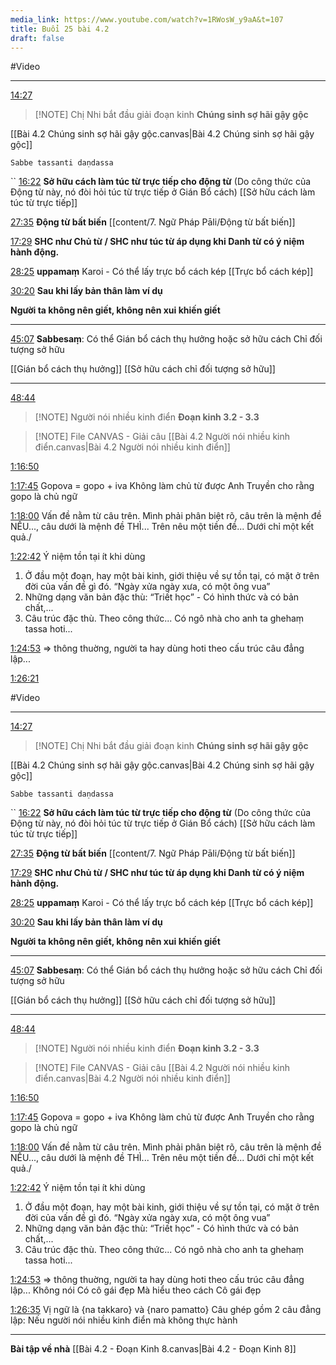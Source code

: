 ```yaml
---
media_link: https://www.youtube.com/watch?v=1RWosW_y9aA&t=107
title: Buổi 25 bài 4.2
draft: false
---
```

#Video

---
[14:27](https://www.youtube.com/watch?t=867&v=1RWosW_y9aA)

> [!NOTE] Chị Nhi bắt đầu giải đoạn kinh
> **Chúng sinh sợ hãi gậy gộc**

[[Bài 4.2 Chúng sinh sợ hãi gậy gộc.canvas|Bài 4.2 Chúng sinh sợ hãi gậy gộc]]

```
Sabbe tassanti daṇdassa
```
``
[16:22](https://www.youtube.com/watch?t=982&v=1RWosW_y9aA)
**Sở hữu cách làm túc từ trực tiếp cho động từ** (Do công thức của Động từ này, nó đòi hỏi túc từ trực tiếp ở Gián Bổ cách)
[[Sở hữu cách làm túc từ trực tiếp]]

[27:35](https://www.youtube.com/watch?t=1655&v=1RWosW_y9aA)
**Động từ bất biến**
[[content/7. Ngữ Pháp Pāli/Động từ bất biến]]

[17:29](https://www.youtube.com/watch?t=1049&v=1RWosW_y9aA)
**SHC như Chủ từ / SHC như túc từ áp dụng khi Danh từ có ý niệm hành động.**

[28:25](https://www.youtube.com/watch?t=1705&v=1RWosW_y9aA)
**uppamaṃ**
Karoi - Có thể lấy trực bổ cách kép
[[Trực bổ cách kép]]

[30:20](https://www.youtube.com/watch?t=1820&v=1RWosW_y9aA)
**Sau khi lấy bản thân làm ví dụ**

**Người ta không nên giết, không nên xui khiến giết**

---
[45:07](https://www.youtube.com/watch?t=2707&v=1RWosW_y9aA)
**Sabbesaṃ**: Có thể Gián bổ cách thụ hưởng
hoặc sở hữu cách Chỉ đối tượng sở hữu

[[Gián bổ cách thụ hưởng]]
[[Sở hữu cách chỉ đối tượng sở hữu]]

---
[48:44](https://www.youtube.com/watch?t=2924&v=1RWosW_y9aA)

> [!NOTE] Người nói nhiều kinh điển
> **Đoạn kinh 3.2 - 3.3**


> [!NOTE] File CANVAS - Giải câu
> [[Bài 4.2 Người nói nhiều kinh điển.canvas|Bài 4.2 Người nói nhiều kinh điển]]




[1:16:50](https://www.youtube.com/watch?t=4610&v=1RWosW_y9aA)


[1:17:45](https://www.youtube.com/watch?t=4665&v=1RWosW_y9aA)
Gopova = gopo + iva Không làm chủ từ được
Anh Truyền cho rằng gopo là chủ ngữ

[1:18:00](https://www.youtube.com/watch?t=4680&v=1RWosW_y9aA)
Vấn đề nằm từ câu trên.
Mình phải phân biệt rõ, câu trên là mệnh đề NẾU..., câu dưới là mệnh đề THÌ...
Trên nêu một tiền đề... Dưới chỉ một kết quả./

[1:22:42](https://www.youtube.com/watch?t=4962&v=1RWosW_y9aA)
Ý niệm tồn tại ít khi dùng
1. Ở đầu một đoạn, hay một bài kinh, giới thiệu về sự tồn tại, có mặt ở trên đời của vấn đề gì đó. “Ngày xửa ngày xưa, có một ông vua”
2. Những dạng văn bản đặc thù: “Triết học” - Có hình thức và có bản chất,...
3. Câu trúc đặc thù. Theo công thức... Có ngô nhà cho anh ta ghehaṃ tassa hoti...

[1:24:53](https://www.youtube.com/watch?t=5093&v=1RWosW_y9aA)
=> thông thuờng, người ta hay dùng hoti theo cấu trúc câu đẳng lập...

[1:26:21](https://www.youtube.com/watch?t=5181&v=1RWosW_y9aA)

#Video

---
[14:27](https://www.youtube.com/watch?t=867&v=1RWosW_y9aA)

> [!NOTE] Chị Nhi bắt đầu giải đoạn kinh
> **Chúng sinh sợ hãi gậy gộc**

[[Bài 4.2 Chúng sinh sợ hãi gậy gộc.canvas|Bài 4.2 Chúng sinh sợ hãi gậy gộc]]

```
Sabbe tassanti daṇdassa
```
``
[16:22](https://www.youtube.com/watch?t=982&v=1RWosW_y9aA)
**Sở hữu cách làm túc từ trực tiếp cho động từ** (Do công thức của Động từ này, nó đòi hỏi túc từ trực tiếp ở Gián Bổ cách)
[[Sở hữu cách làm túc từ trực tiếp]]

[27:35](https://www.youtube.com/watch?t=1655&v=1RWosW_y9aA)
**Động từ bất biến**
[[content/7. Ngữ Pháp Pāli/Động từ bất biến]]

[17:29](https://www.youtube.com/watch?t=1049&v=1RWosW_y9aA)
**SHC như Chủ từ / SHC như túc từ áp dụng khi Danh từ có ý niệm hành động.**

[28:25](https://www.youtube.com/watch?t=1705&v=1RWosW_y9aA)
**uppamaṃ**
Karoi - Có thể lấy trực bổ cách kép
[[Trực bổ cách kép]]

[30:20](https://www.youtube.com/watch?t=1820&v=1RWosW_y9aA)
**Sau khi lấy bản thân làm ví dụ**

**Người ta không nên giết, không nên xui khiến giết**

---
[45:07](https://www.youtube.com/watch?t=2707&v=1RWosW_y9aA)
**Sabbesaṃ**: Có thể Gián bổ cách thụ hưởng
hoặc sở hữu cách Chỉ đối tượng sở hữu

[[Gián bổ cách thụ hưởng]]
[[Sở hữu cách chỉ đối tượng sở hữu]]

---
[48:44](https://www.youtube.com/watch?t=2924&v=1RWosW_y9aA)

> [!NOTE] Người nói nhiều kinh điển
> **Đoạn kinh 3.2 - 3.3**


> [!NOTE] File CANVAS - Giải câu
> [[Bài 4.2 Người nói nhiều kinh điển.canvas|Bài 4.2 Người nói nhiều kinh điển]]




[1:16:50](https://www.youtube.com/watch?t=4610&v=1RWosW_y9aA)


[1:17:45](https://www.youtube.com/watch?t=4665&v=1RWosW_y9aA)
Gopova = gopo + iva Không làm chủ từ được
Anh Truyền cho rằng gopo là chủ ngữ

[1:18:00](https://www.youtube.com/watch?t=4680&v=1RWosW_y9aA)
Vấn đề nằm từ câu trên.
Mình phải phân biệt rõ, câu trên là mệnh đề NẾU..., câu dưới là mệnh đề THÌ...
Trên nêu một tiền đề... Dưới chỉ một kết quả./

[1:22:42](https://www.youtube.com/watch?t=4962&v=1RWosW_y9aA)
Ý niệm tồn tại ít khi dùng
1. Ở đầu một đoạn, hay một bài kinh, giới thiệu về sự tồn tại, có mặt ở trên đời của vấn đề gì đó. “Ngày xửa ngày xưa, có một ông vua”
2. Những dạng văn bản đặc thù: “Triết học” - Có hình thức và có bản chất,...
3. Câu trúc đặc thù. Theo công thức... Có ngô nhà cho anh ta ghehaṃ tassa hoti...

[1:24:53](https://www.youtube.com/watch?t=5093&v=1RWosW_y9aA)
=> thông thuờng, người ta hay dùng hoti theo cấu trúc câu đẳng lập...
Không nói Có cô gái đẹp
Mà hiểu theo cách Cô gái đẹp

[1:26:35](https://www.youtube.com/watch?t=5195&v=1RWosW_y9aA)
Vị ngữ là {na takkaro} và {naro pamatto}
Câu ghép gồm 2 câu đẳng lập: 
Nếu người nói nhiều kinh điển mà không thực hành


---
**Bài tập về nhà**
[[Bài 4.2 - Đoạn Kinh 8.canvas|Bài 4.2 - Đoạn Kinh 8]]
